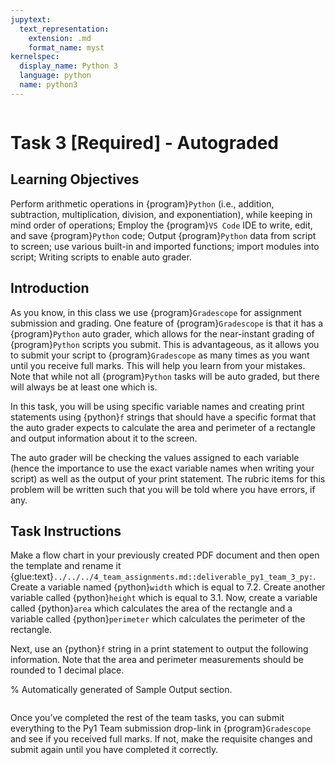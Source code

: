 ```yaml
---
jupytext:
  text_representation:
    extension: .md
    format_name: myst
kernelspec:
  display_name: Python 3
  language: python
  name: python3
---
```

```{include} /macros.md
```


# Task 3 [Required] - Autograded


## Learning Objectives 

Perform arithmetic operations in {program}`Python` (i.e., addition, subtraction,
multiplication, division, and exponentiation), while keeping in mind order of
operations; Employ the {program}`VS Code` IDE to write, edit, and save
{program}`Python` code; Output {program}`Python` data from script to screen; use
various built-in and imported functions; import modules into script; Writing
scripts to enable auto grader.


## Introduction

As you know, in this class we use {program}`Gradescope` for assignment
submission and grading. One feature of {program}`Gradescope` is that it has a
{program}`Python` auto grader, which allows for the near-instant grading of
{program}`Python` scripts you submit. This is advantageous, as it allows you to
submit your script to {program}`Gradescope` as many times as you want until you
receive full marks. This will help you learn from your mistakes. Note that while
not all {program}`Python` tasks will be auto graded, but there will always be at
least one which is. 

In this task, you will be using specific variable names and creating print
statements using {python}`f` strings that should have a specific format that the
auto grader expects to calculate the area and perimeter of a rectangle and
output information about it to the screen.

The auto grader will be checking the values assigned to each variable (hence the
importance to use the exact variable names when writing your script) as well as
the output of your print statement. The rubric items for this problem will be
written such that you will be told where you have errors, if any.


## Task Instructions

Make a flow chart in your previously created PDF document and then open the
template and rename it
{glue:text}`../../../4_team_assignments.md::deliverable_py1_team_3_py:`. Create
a variable named {python}`width` which is equal to $7.2$. Create another
variable called {python}`height` which is equal to $3.1$. Now, create a variable
called {python}`area` which calculates the area of the rectangle and a variable
called {python}`perimeter` which calculates the perimeter of the rectangle.

Next, use an {python}`f` string in a print statement to output the following
information. Note that the area and perimeter measurements should be rounded to
$1$ decimal place.

% Automatically generated of Sample Output section.
```{include} /_build/intermediate/Part_3_Python/M1/tasks/team_3/a/sample_output.md
```

Once you’ve completed the rest of the team tasks, you can submit everything to
the Py1 Team submission drop-link in {program}`Gradescope` and see if you
received full marks. If not, make the requisite changes and submit again until
you have completed it correctly.
